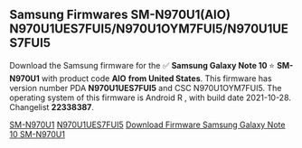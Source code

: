 <h2>Samsung Firmwares SM-N970U1(AIO) N970U1UES7FUI5/N970U1OYM7FUI5/N970U1UES7FUI5</h2>
Download the Samsung firmware for the ✅ <strong>Samsung Galaxy Note 10 </strong> ⭐ <strong>SM-N970U1</strong> with product code <strong>AIO</strong> <strong> from United States</strong>. This firmware has version number PDA <strong>N970U1UES7FUI5</strong> and CSC N970U1OYM7FUI5. The operating system of this firmware is Android R , with build date 2021-10-28. Changelist <strong>22338387</strong>.


[SM-N970U1](https://samfirm.shop/samsung/model/SM-N970U1)
[N970U1UES7FUI5](https://samfirm.shop/samsung/pda/N970U1UES7FUI5)
[Download Firmware Samsung Galaxy Note 10 SM-N970U1](https://samfirm.shop/samsung/firmware/469140)
